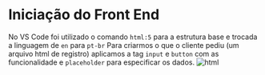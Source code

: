 <h1> Iniciação do Front End</h1>

No VS Code foi utilizado o comando `html:5` para a estrutura base e trocada a linguagem de `en` para `pt-br`
Para criarmos o que o cliente pediu (um arquivo html de registro) aplicamos a tag `input` e `button` com as funcionalidade e `placeholder` para especificar os dados.
![html](https://github.com/mathdev11/frontEnd/assets/128558734/6c153bd9-dd68-47c2-b82f-47c79f3ea428)
